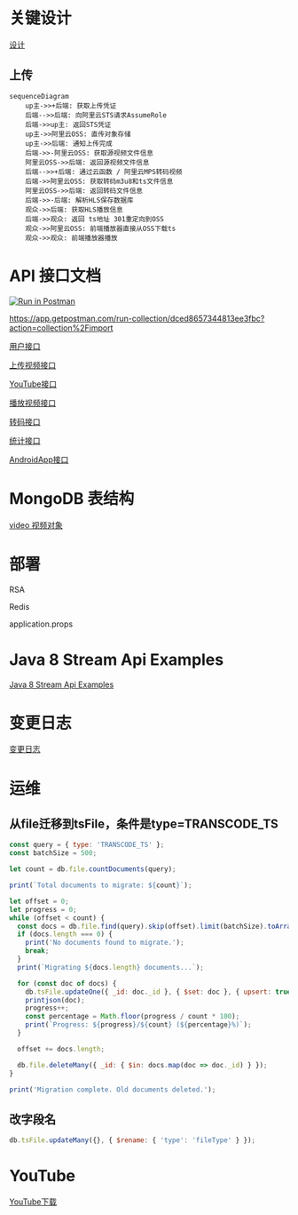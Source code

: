 # 关键设计
[设计](docs/api/design/design.md)


## 上传

```mermaid
sequenceDiagram
    up主->>+后端: 获取上传凭证
    后端-->>后端: 向阿里云STS请求AssumeRole
    后端->>up主: 返回STS凭证
    up主->>阿里云OSS: 直传对象存储
    up主->>后端: 通知上传完成
    后端->>-阿里云OSS: 获取源视频文件信息
    阿里云OSS->>后端: 返回源视频文件信息
    后端-->>+后端: 通过云函数 / 阿里云MPS转码视频
    后端->>阿里云OSS: 获取转码m3u8和ts文件信息
    阿里云OSS->>后端: 返回转码文件信息
    后端->>-后端: 解析HLS保存数据库
    观众->>后端: 获取HLS播放信息
    后端->>观众: 返回 ts地址 301重定向到OSS
    观众->>阿里云OSS: 前端播放器直接从OSS下载ts
    观众->>观众: 前端播放器播放
```

# API 接口文档

[![Run in Postman](https://run.pstmn.io/button.svg)](https://app.getpostman.com/run-collection/dced8657344813ee3fbc?action=collection%2Fimport)

https://app.getpostman.com/run-collection/dced8657344813ee3fbc?action=collection%2Fimport

[用户接口](docs/api/user/api-user.md)

[上传视频接口](docs/api/video/api-video.md)

[YouTube接口](docs/api/youtube/api-youtube.md)

[播放视频接口](docs/api/play/api-play.md)

[转码接口](docs/api/transcode/api-transcode.md)

[统计接口](docs/api/statistics/api-statistics.md)

[AndroidApp接口](docs/api/app/api-app.md)

# MongoDB 表结构

[video 视频对象](docs/mongodb/video.md)

# 部署

RSA

Redis

application.props

# Java 8 Stream Api Examples
[Java 8 Stream Api Examples](docs/java8-stream-examples/java8-stream-examples.md)

# 变更日志
[变更日志](docs/changes/changes.md)

# 运维
## 从file迁移到tsFile，条件是type=TRANSCODE_TS
```js
const query = { type: 'TRANSCODE_TS' };
const batchSize = 500;

let count = db.file.countDocuments(query);

print(`Total documents to migrate: ${count}`);

let offset = 0;
let progress = 0;
while (offset < count) {
  const docs = db.file.find(query).skip(offset).limit(batchSize).toArray();
  if (docs.length === 0) {
    print('No documents found to migrate.');
    break;
  }
  print(`Migrating ${docs.length} documents...`);

  for (const doc of docs) {
    db.tsFile.updateOne({ _id: doc._id }, { $set: doc }, { upsert: true });
    printjson(doc);
    progress++;
    const percentage = Math.floor(progress / count * 100);
    print(`Progress: ${progress}/${count} (${percentage}%)`);
  }

  offset += docs.length;

  db.file.deleteMany({ _id: { $in: docs.map(doc => doc._id) } });
}

print('Migration complete. Old documents deleted.');

```
## 改字段名
```js
db.tsFile.updateMany({}, { $rename: { 'type': 'fileType' } });

```

# YouTube
[YouTube下载](docs/design/youtube/youtube.md)